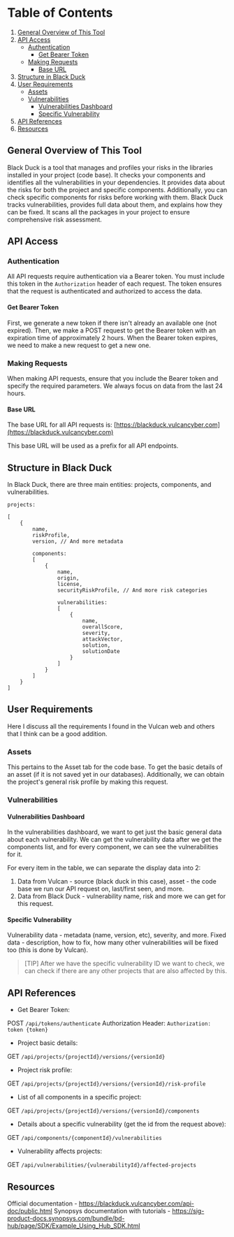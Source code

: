 # Table of Contents

1. [General Overview of This Tool](#general-overview-of-this-tool)
2. [API Access](#api-access)
   - [Authentication](#authentication)
     - [Get Bearer Token](#get-bearer-token)
   - [Making Requests](#making-requests)
     - [Base URL](#base-url)
3. [Structure in Black Duck](#structure-in-black-duck)
4. [User Requirements](#user-requirements)
   - [Assets](#assets)
   - [Vulnerabilities](#vulnerabilities)
     - [Vulnerabilities Dashboard](#vulnerabilities-dashboard)
     - [Specific Vulnerability](#specific-vulnerability)
5. [API References](#api-references)
6. [Resources](#resources)


## General Overview of This Tool

Black Duck is a tool that manages and profiles your risks in the libraries installed in your project (code base). It checks your components and identifies all the vulnerabilities in your dependencies. It provides data about the risks for both the project and specific components. Additionally, you can check specific components for risks before working with them. Black Duck tracks vulnerabilities, provides full data about them, and explains how they can be fixed. It scans all the packages in your project to ensure comprehensive risk assessment.

## API Access

### Authentication

All API requests require authentication via a Bearer token. You must include this token in the `Authorization` header of each request. The token ensures that the request is authenticated and authorized to access the data.

#### Get Bearer Token

First, we generate a new token if there isn't already an available one (not expired).
Then, we make a POST request to get the Bearer token with an expiration time of approximately 2 hours.
When the Bearer token expires, we need to make a new request to get a new one.

### Making Requests

When making API requests, ensure that you include the Bearer token and specify the required parameters. We always focus on data from the last 24 hours.

#### Base URL

The base URL for all API requests is:
[https://blackduck.vulcancyber.com](https://blackduck.vulcancyber.com)

This base URL will be used as a prefix for all API endpoints.

## Structure in Black Duck

In Black Duck, there are three main entities: projects, components, and vulnerabilities.

  
```
projects:

[
    {
        name,
        riskProfile,
        version, // And more metadata

        components: 
        [
            {
                name,
                origin,
                license,
                securityRiskProfile, // And more risk categories
            
	            vulnerabilities: 
	            [ 
	                {
	                    name,
	                    overallScore,
	                    severity,
	                    attackVector,
	                    solution,
	                    solutionDate
	                }
	            ]
            }
        ]
    }
]
```

  

## User Requirements

Here I discuss all the requirements I found in the Vulcan web and others that I think can be a good addition.

### Assets

This pertains to the Asset tab for the code base. To get the basic details of an asset (if it is not saved yet in our databases). Additionally, we can obtain the project's general risk profile by making this request.

### Vulnerabilities

#### Vulnerabilities Dashboard

In the vulnerabilities dashboard, we want to get just the basic general data about each vulnerability. We can get the vulnerability data after we get the components list, and for every component, we can see the vulnerabilities for it.

For every item in the table, we can separate the display data into 2:

1. Data from Vulcan - source (black duck in this case), asset - the code base we run our API request on, last/first seen, and more.
2. Data from Black Duck - vulnerability name, risk and more we can get for this request.

#### Specific Vulnerability

Vulnerability data - metadata (name, version, etc), severity, and more.
Fixed data - description, how to fix, how many other vulnerabilities will be fixed too (this is done by Vulcan).

> [TIP]
> After we have the specific vulnerability ID we want to check, we can check if there are any other projects that are also affected by this.


## API References

- Get Bearer Token:

POST `/api/tokens/authenticate`
Authorization Header: `Authorization: token {token}`

- Project basic details:

GET `/api/projects/{projectId}/versions/{versionId}`

- Project risk profile:
  
GET `/api/projects/{projectId}/versions/{versionId}/risk-profile`

- List of all components in a specific project:
  
GET `/api/projects/{projectId}/versions/{versionId}/components`

- Details about a specific vulnerability (get the id from the request above):
  
GET `/api/components/{componentId}/vulnerabilities`

- Vulnerability affects projects:
  
GET `/api/vulnerabilities/{vulnerabilityId}/affected-projects`

## Resources

Official documentation - https://blackduck.vulcancyber.com/api-doc/public.html
Synopsys documentation with tutorials - https://sig-product-docs.synopsys.com/bundle/bd-hub/page/SDK/Example_Using_Hub_SDK.html
